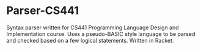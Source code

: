 # Parser-CS441
Syntax parser written for CS441 Programming Language Design and Implementation course. Uses a pseudo-BASIC style language to be parsed and checked based on a few logical statements. Written in Racket.
